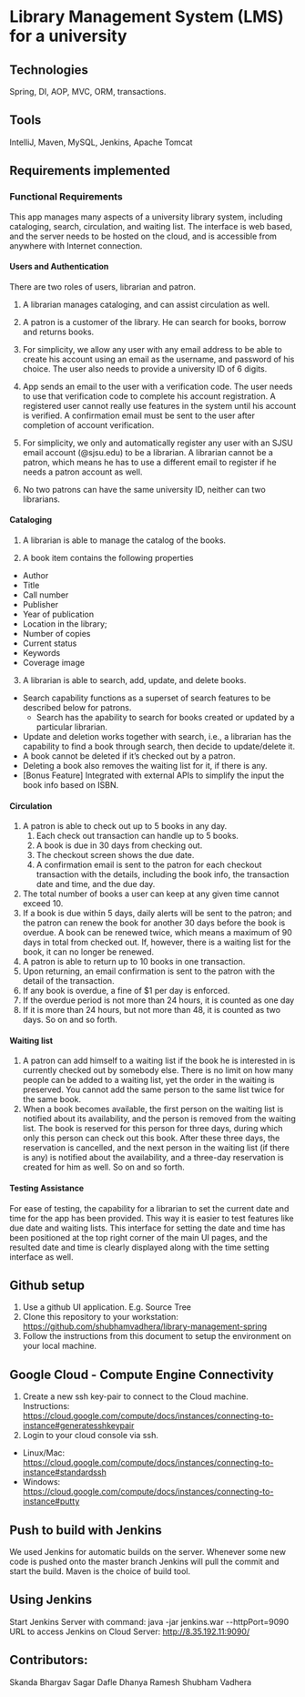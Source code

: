 # Library Management System (LMS) for a university

## Technologies
Spring, DI, AOP, MVC, ORM, transactions.

## Tools
IntelliJ, Maven, MySQL, Jenkins, Apache Tomcat

## Requirements implemented

### Functional Requirements
This app manages many aspects of a university library system, including cataloging, search, circulation, and waiting list. The interface is web based, and the server needs to be hosted on the cloud, and is accessible from anywhere with Internet connection.

#### Users and Authentication
There are two roles of users, librarian and patron.

1. A librarian manages cataloging, and can assist circulation as well.

2. A patron is a customer of the library. He can search for books, borrow and returns books.

3. For simplicity, we allow any user with any email address to be able to create his account using an email as the username, and password of his choice. The user also needs to provide a university ID of 6 digits.

4. App sends an email to the user with a verification code. The user needs to use that verification code to complete his account registration. A registered user cannot really use features in the system until his account is verified. A confirmation email must be sent to the user after completion of account verification.

5. For simplicity, we only and automatically register any user with an SJSU email account (@sjsu.edu) to be a librarian.  A librarian cannot be a patron, which means he has to use a different email to register if he needs a patron account as well.

6. No two patrons can have the same university ID, neither can two librarians.

#### Cataloging

1. A librarian is able to manage the catalog of the books.

2. A book item contains the following properties 

  * Author
  * Title
  * Call number
  * Publisher
  * Year of publication
  * Location in the library;
  * Number of copies
  * Current status
  * Keywords
  * Coverage image

3. A librarian is able to search, add, update, and delete books.

  * Search capability functions as a superset of search features to be described below for patrons.  
    * Search has the apability to search for books created or updated by a particular librarian.  
  * Update and deletion works together with search, i.e., a librarian has the capability to find a book through search, then decide to update/delete it.
  * A book cannot be deleted if it’s checked out by a patron.
  * Deleting a book also removes the waiting list for it, if there is any.
  * [Bonus Feature] Integrated with external APIs to simplify the input the book info based on ISBN.

#### Circulation
1. A patron is able to check out up to 5 books in any day. 
    1. Each check out transaction can handle up to 5 books. 
    2. A book is due in 30 days from checking out.
    3. The checkout screen shows the due date.
    4. A confirmation email is sent to the patron for each checkout transaction with the details, including the book info, the transaction date and time, and the due day.
2. The total number of books a user can keep at any given time cannot exceed 10.
3. If a book is due within 5 days, daily alerts will be sent to the patron; and the patron can renew the book for another 30 days before the book is overdue. A book can be renewed twice, which means a maximum of 90 days in total from checked out. If, however, there is a waiting list for the book, it can no longer be renewed.   
4. A patron is able to return up to 10 books in one transaction. 
  1. Upon returning, an email confirmation is sent to the patron with the detail of the transaction.
  2. If any book is overdue, a fine of $1 per day is enforced.
  3. If the overdue period is not more than 24 hours, it is counted as one day
  4. If it is more than 24 hours, but not more than 48, it is counted as two days. So on and so forth. 

#### Waiting list
1. A patron can add himself to a waiting list if the book he is interested in is currently checked out by somebody else. There is no limit on how many people can be added to a waiting list, yet the order in the waiting is preserved. You cannot add the same person to the same list twice for the same book.
2. When a book becomes available, the first person on the waiting list is notified about its availability, and the person is removed from the waiting list. The book is reserved for this person for three days, during which only this person can check out this book. After these three days, the reservation is cancelled, and the next person in the waiting list (if there is any) is notified about the availability, and a three-day reservation is created for him as well. So on and so forth.

#### Testing Assistance
For ease of testing, the capability for a librarian to set the current date and time for the app has been provided. This way it is easier to test features like due date and waiting lists.  This interface for setting the date and time has been positioned at the top right corner of the main UI pages, and the resulted date and time is clearly displayed along with the time setting interface as well.

## Github setup
1. Use a github UI application. E.g. Source Tree
2. Clone this repository to your workstation: https://github.com/shubhamvadhera/library-management-spring
3. Follow the instructions from this document to setup the environment on your local machine.

## Google Cloud - Compute Engine Connectivity
1. Create a new ssh key-pair to connect to the Cloud machine. Instructions: https://cloud.google.com/compute/docs/instances/connecting-to-instance#generatesshkeypair
2. Login to your cloud console via ssh. 
  * Linux/Mac: https://cloud.google.com/compute/docs/instances/connecting-to-instance#standardssh 
  * Windows: https://cloud.google.com/compute/docs/instances/connecting-to-instance#putty

## Push to build with Jenkins
We used Jenkins for automatic builds on the server. Whenever some new code is pushed onto the master branch Jenkins will pull the commit and start the build.
Maven is the choice of build tool.

## Using Jenkins
Start Jenkins Server with command: java -jar jenkins.war --httpPort=9090
URL to access Jenkins on Cloud Server: http://8.35.192.11:9090/ 

## Contributors:
Skanda Bhargav
Sagar Dafle
Dhanya Ramesh
Shubham Vadhera
